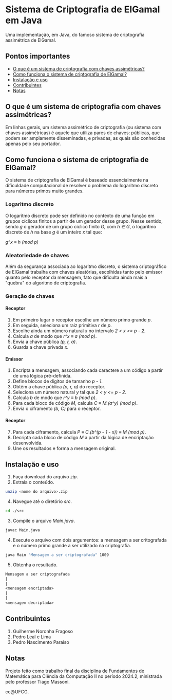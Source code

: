 # Sistema de Criptografia de ElGamal em Java

Uma implementação, em Java, do famoso sistema de criptografia assimétrica de ElGamal.

## Pontos importantes
- [O que é um sistema de criptografia com chaves assimétricas?](#assimetricas)
- [Como funciona o sistema de criptografia de ElGamal?](#elgamal)
- [Instalação e uso](#instalacao)
- [Contribuintes](#contribuintes)
- [Notas](#notas)

## O que é um sistema de criptografia com chaves assimétricas?
Em linhas gerais, um sistema assimétrico de criptografia (ou sistema com chaves assimétricas) é aquele que utiliza pares de chaves: públicas,
que podem ser amplamente disseminadas, e privadas, as quais são conhecidas apenas pelo seu portador.

## Como funciona o sistema de criptografia de ElGamal?
O sistema de criptografia de ElGamal é baseado essencialmente na dificuldade computacional de resolver o problema do logaritmo discreto para números primos muito grandes.
### Logaritmo discreto
O logaritmo discreto pode ser definido no contexto de uma função em grupos cíclicos finitos a partir de um gerador desse grupo. Nesse sentido, sendo *g* o gerador de um grupo
cíclico finito *G*, com *h ∈ G*, o logaritmo discreto de *h* na base *g* é um inteiro *x* tal que:

*g^x ≡ h (mod p)*
### Aleatoriedade de chaves
Além da segurança associada ao logaritmo discreto, o sistema criptográfico de ElGamal trabalha com chaves aleatórias, escolhidas tanto pelo emissor quanto pelo receptor da mensagem,
fato que dificulta ainda mais a "quebra" do algoritmo de criptografia.
### Geração de chaves
#### Receptor
  1. Em primeiro lugar o receptor escolhe um número primo grande *p*.
  2. Em seguida, seleciona um raiz primitiva *r* de *p*.
  3. Escolhe ainda um número natural *x* no intervalo *2 < x <= p - 2*.
  4. Calcula *a* de modo que *r^x ≡ a (mod p)*.
  5. Envia a chave pública *(p, r, a)*.
  6. Guarda a chave privada *x*.
#### Emissor
  1. Encripta a mensagem, associando cada caractere a um código a partir de uma lógica pré-definida.
  2. Define blocos de dígitos de tamanho *p - 1*.
  3. Obtém a chave pública *(p, r, a)* do receptor.
  4. Seleciona um número natural *y* tal que *2 < y <= p - 2*.
  5. Calcula *b* de modo que *r^y ≡ b (mod p)*.
  6. Para cada bloco de código *M*, calcula *C ≡ M.(a^y) (mod p)*.
  7. Envia o ciframento *(b, C)* para o receptor.
#### Receptor
  7. Para cada ciframento, calcula *P ≡ C.(b^(p - 1 - x)) ≡ M (mod p)*.
  8. Decripta cada bloco de código *M* a partir da lógica de encriptação desenvolvida.
  9. Une os resultados e forma a mensagem original.

## Instalação e uso
1. Faça download do arquivo *zip*.
2. Extraia o conteúdo.
```bash
unzip <nome do arquivo>.zip
```
4. Navegue até o diretório *src*.
```bash
cd ./src
```
3. Compile o arquivo *Main.java*.
```bash
javac Main.java
```
4. Execute o arquivo com dois argumentos: a mensagem a ser critografada e o número primo grande a ser utilizado na criptografia.
```bash
java Main "Mensagem a ser criptografada" 1009
```
5. Obtenha o resultado.
```txt
Mensagem a ser criptografada
|
|
<mensagem encriptada>
|
|
<mensagem decriptada>
```

## Contribuintes
1. Guilherme Noronha Fragoso
2. Pedro Leal e Lima
3. Pedro Nascimento Paraíso

## Notas
Projeto feito como trabalho final da disciplina de Fundamentos de Matemática para Ciência da Computação II no período 2024.2, ministrada pelo professor Tiago Massoni.

cc@UFCG.
